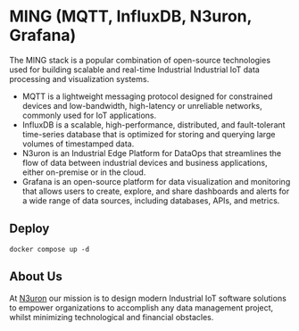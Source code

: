 # MING (MQTT, InfluxDB, N3uron, Grafana)

The MING stack is a popular combination of open-source technologies used for building scalable and real-time Industrial Industrial IoT data processing and visualization systems.

* MQTT is a lightweight messaging protocol designed for constrained devices and low-bandwidth, high-latency or unreliable networks, commonly used for IoT applications.
* InfluxDB is a scalable, high-performance, distributed, and fault-tolerant time-series database that is optimized for storing and querying large volumes of timestamped data.
* N3uron is an Industrial Edge Platform for DataOps that streamlines the flow of data between industrial devices and business applications, either on-premise or in the cloud.
* Grafana is an open-source platform for data visualization and monitoring that allows users to create, explore, and share dashboards and alerts for a wide range of data sources, including databases, APIs, and metrics.

## Deploy

```shell
docker compose up -d
```

## About Us

At [N3uron](https://n3uron.com/) our mission is to design modern Industrial IoT software solutions to empower organizations to accomplish any data management project, whilst minimizing technological and financial obstacles.
